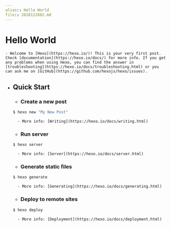 ```yaml
---
alias:: Hello World  
file:: 2018122602.md  
---
```


# Hello World  
    - Welcome to [Hexo](https://hexo.io/)! This is your very first post. Check [documentation](https://hexo.io/docs/) for more info. If you get any problems when using Hexo, you can find the answer in [troubleshooting](https://hexo.io/docs/troubleshooting.html) or you can ask me on [GitHub](https://github.com/hexojs/hexo/issues).

- ## Quick Start

    - ### Create a new post

    ``` bash
    $ hexo new "My New Post"
    ```

        - More info: [Writing](https://hexo.io/docs/writing.html)

    - ### Run server

    ``` bash
    $ hexo server
    ```

        - More info: [Server](https://hexo.io/docs/server.html)

    - ### Generate static files

    ``` bash
    $ hexo generate
    ```

        - More info: [Generating](https://hexo.io/docs/generating.html)

    - ### Deploy to remote sites

    ``` bash
    $ hexo deploy
    ```

        - More info: [Deployment](https://hexo.io/docs/deployment.html)